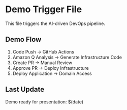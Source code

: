 # Demo Trigger File

This file triggers the AI-driven DevOps pipeline.

## Demo Flow
1. Code Push → GitHub Actions
2. Amazon Q Analysis → Generate Infrastructure Code  
3. Create PR → Manual Review
4. Approve PR → Deploy Infrastructure
5. Deploy Application → Domain Access

## Last Update
Demo ready for presentation: $(date)
